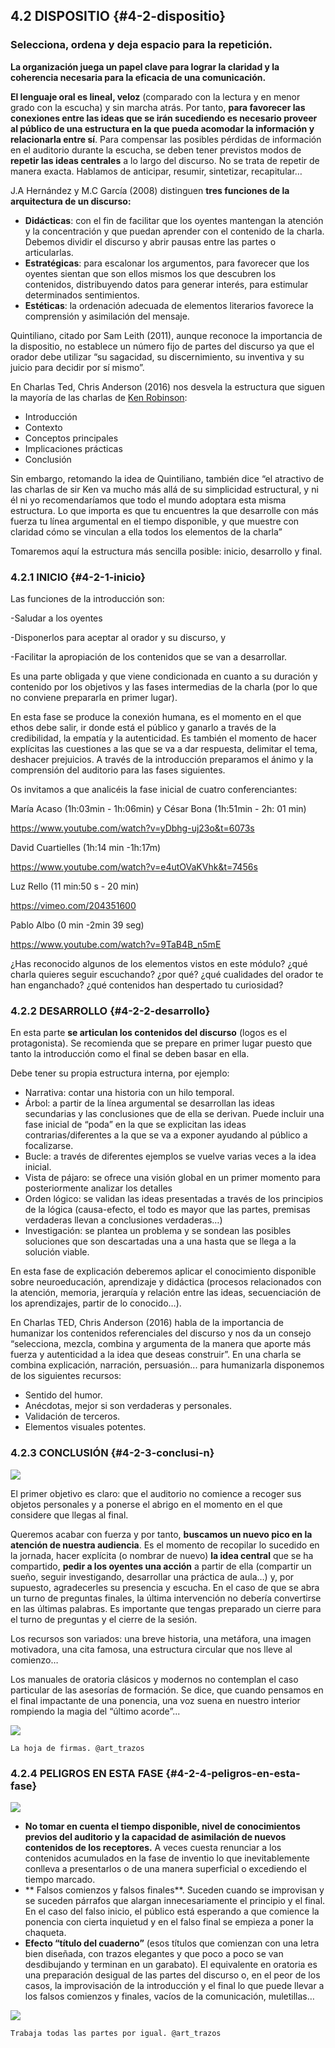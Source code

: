 ## 4.2 DISPOSITIO {#4-2-dispositio}

### Selecciona, ordena y deja espacio para la repetición.

**La organización juega un papel clave para lograr la claridad y la coherencia necesaria para la eficacia de una comunicación.**

**El  lenguaje oral es lineal, veloz** (comparado con la lectura y en menor grado con la escucha) y sin marcha atrás. Por tanto, **para favorecer las conexiones entre las ideas **que se irán sucediendo es necesario** proveer al público de una estructura en la que pueda acomodar la información y relacionarla entre sí**. Para compensar las posibles pérdidas de información en el auditorio durante la escucha, se deben tener previstos modos de **repetir las ideas centrales** a lo largo del discurso. No se trata de repetir de manera exacta. Hablamos de anticipar, resumir, sintetizar, recapitular…

J.A Hernández y M.C García (2008) distinguen **tres funciones de la arquitectura de un discurso:**

*   **Didácticas**: con el fin de facilitar que los oyentes mantengan la atención y la concentración y que puedan aprender con el contenido de la charla. Debemos dividir el discurso y abrir pausas entre las partes o articularlas.
*   **Estratégicas**: para escalonar los argumentos, para favorecer que los oyentes sientan que son ellos mismos los que descubren los contenidos, distribuyendo datos para generar interés,  para estimular determinados sentimientos.
*   **Estéticas**: la ordenación adecuada de elementos literarios favorece la comprensión y asimilación del mensaje.

Quintiliano, citado por Sam Leith (2011), aunque reconoce la importancia de la dispositio, no establece un número fijo de partes del discurso ya que el orador debe utilizar “su sagacidad, su discernimiento, su inventiva y su juicio para decidir por sí mismo”.

En Charlas Ted, Chris Anderson (2016) nos desvela la estructura que siguen la mayoría de las charlas de [Ken Robinson](https://www.google.com/url?q=https://es.wikipedia.org/wiki/Ken_Robinson&sa=D&ust=1516789738018000&usg=AFQjCNEmghkiPw6xA5VxDZnf1fFPZolNgw):

*   Introducción
*   Contexto
*   Conceptos principales
*   Implicaciones prácticas
*   Conclusión

Sin embargo, retomando la idea de Quintiliano, también dice “el atractivo de las charlas de sir Ken va mucho más allá de su simplicidad estructural, y ni él ni yo recomendaríamos que todo el mundo adoptara esta misma estructura. Lo que importa es que tu encuentres la que desarrolle con más fuerza tu línea argumental en el tiempo disponible, y que muestre con claridad cómo se vinculan a ella todos los elementos de la charla”

Tomaremos aquí la estructura más sencilla posible: inicio, desarrollo y final.

### 4.2.1 INICIO {#4-2-1-inicio}

Las funciones de la introducción son:

-Saludar a los oyentes

-Disponerlos para aceptar al orador y su discurso, y

-Facilitar la apropiación de los contenidos que se van a desarrollar.

Es una parte obligada y que viene condicionada en cuanto a su duración y contenido por los objetivos y las fases intermedias de la charla (por lo que no conviene prepararla en primer lugar).

En esta fase se produce la conexión humana, es el momento en el que ethos debe salir, ir donde está el público y ganarlo a través de la credibilidad, la empatía y la autenticidad. Es también el momento de hacer explícitas las cuestiones a las que se va a dar respuesta, delimitar el tema, deshacer prejuicios. A través de la introducción preparamos el ánimo y la comprensión del auditorio para las fases siguientes.

Os invitamos  a que analicéis la fase inicial de cuatro conferenciantes:

María Acaso (1h:03min - 1h:06min) y César Bona (1h:51min - 2h: 01 min)

https://www.youtube.com/watch?v=yDbhg-uj23o&t=6073s

David Cuartielles (1h:14 min -1h:17m)

https://www.youtube.com/watch?v=e4utOVaKVhk&t=7456s

Luz Rello (11 min:50 s - 20 min)

https://vimeo.com/204351600

Pablo Albo (0 min -2min 39 seg)

https://www.youtube.com/watch?v=9TaB4B_n5mE

¿Has reconocido algunos de los elementos vistos en este módulo? ¿qué charla quieres seguir escuchando? ¿por qué? ¿qué cualidades del orador te han enganchado? ¿qué contenidos han despertado tu curiosidad?

### 4.2.2 DESARROLLO {#4-2-2-desarrollo}

En esta parte **se articulan los contenidos del discurso** (logos es el protagonista). Se recomienda que se prepare en primer lugar puesto que tanto la introducción como el final se deben basar en ella.

Debe tener su propia estructura interna, por ejemplo:

*   Narrativa: contar una historia con un hilo temporal.
*   Árbol: a partir de la línea argumental se desarrollan las ideas secundarias y las conclusiones que de ella se derivan. Puede incluir una fase inicial de “poda” en la que se explicitan las ideas contrarias/diferentes a la que se va a exponer ayudando al público a focalizarse.
*   Bucle: a través de diferentes ejemplos se vuelve varias veces a la idea inicial.
*   Vista de pájaro: se ofrece una visión global en un primer momento para posteriormente analizar los detalles
*   Orden lógico: se validan las ideas presentadas a través de los principios de la lógica (causa-efecto, el todo es mayor que las partes, premisas verdaderas llevan a conclusiones verdaderas…)
*   Investigación: se plantea un problema y se sondean las posibles soluciones que son descartadas una a una hasta que se llega a la solución viable.

En esta fase de explicación deberemos aplicar el conocimiento disponible sobre neuroeducación, aprendizaje y didáctica (procesos relacionados con la atención, memoria, jerarquía y relación entre las ideas, secuenciación de los aprendizajes, partir de lo conocido…).

En Charlas TED, Chris Anderson (2016) habla de la importancia de humanizar los contenidos referenciales del discurso y nos da un consejo “selecciona, mezcla, combina y argumenta de la manera que aporte más fuerza y autenticidad a la idea que deseas construir”. En una charla se combina explicación, narración, persuasión... para humanizarla disponemos de los siguientes recursos:

*   Sentido del humor.
*   Anécdotas, mejor si son verdaderas y personales.
*   Validación de terceros.
*   Elementos visuales potentes.

### 4.2.3 CONCLUSIÓN {#4-2-3-conclusi-n}

![](/images/image16.jpg)

El primer objetivo es claro: que el auditorio no comience a recoger sus objetos personales y a ponerse el abrigo en el momento en el que considere que llegas al final.

Queremos acabar con fuerza y por tanto, **buscamos un nuevo pico en la atención de nuestra audiencia**. Es el momento de recopilar lo sucedido en la jornada, hacer explícita (o nombrar de nuevo) **la idea central** que se ha compartido, **pedir a los oyentes una acción** a partir de ella (compartir un sueño, seguir investigando, desarrollar una práctica de aula…) y, por supuesto, agradecerles su presencia y escucha. En el caso de que se abra un turno de preguntas finales, la última intervención  no debería convertirse en las últimas palabras. Es importante que tengas preparado un cierre para el turno de preguntas y el cierre de la sesión.

Los recursos son variados: una breve historia, una metáfora, una imagen motivadora, una cita famosa, una estructura circular que nos lleve al comienzo…

Los manuales de oratoria clásicos y modernos no contemplan el caso particular de las asesorías de formación. Se dice, que cuando pensamos en el final impactante de una ponencia, una voz suena en nuestro interior rompiendo la magia del “último acorde”...

![](/images/image12.jpg)

    La hoja de firmas. @art_trazos

### 4.2.4 PELIGROS EN ESTA FASE {#4-2-4-peligros-en-esta-fase}

![](/images/image8.png)

*   **No tomar en cuenta el tiempo disponible, nivel de conocimientos previos del auditorio y  la capacidad de asimilación de nuevos contenidos de los receptores.** A veces cuesta renunciar a los contenidos acumulados en la fase de inventio lo que inevitablemente conlleva a presentarlos o de una manera superficial o excediendo el tiempo marcado.
*  ** Falsos comienzos y falsos finales**. Suceden cuando se improvisan y se suceden párrafos que alargan innecesariamente el principio y el final. En el caso del falso inicio, el público está esperando a que comience la ponencia con cierta inquietud y en el falso final se empieza a poner la chaqueta.        
*   **Efecto “título del cuaderno”** (esos títulos que comienzan con una letra bien diseñada, con trazos elegantes y que poco a poco se van desdibujando y terminan en un garabato). El equivalente en oratoria es una preparación desigual de las partes del discurso o, en el peor de los casos, la improvisación de la introducción y el final lo que puede llevar a los falsos comienzos y finales, vacíos de la comunicación, muletillas…

![](/images/image7.jpg)

    Trabaja todas las partes por igual. @art_trazos